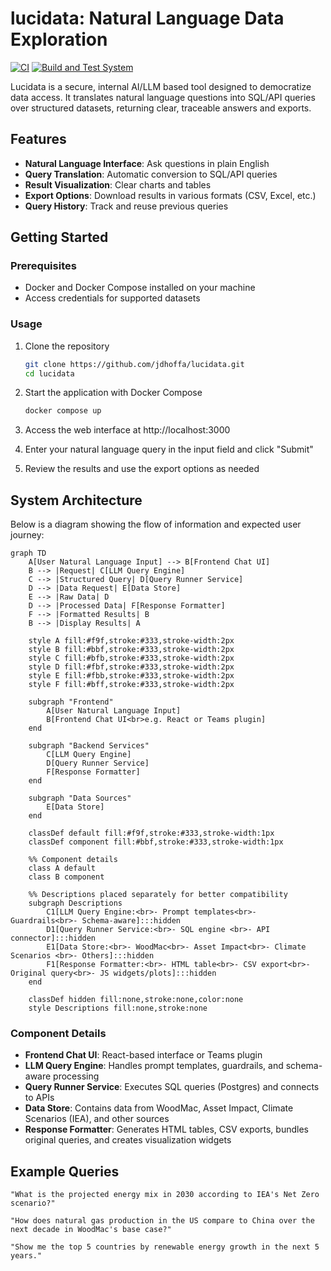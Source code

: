 # lucidata: Natural Language Data Exploration
[![CI](https://github.com/jdhoffa/lucidata/actions/workflows/ci.yml/badge.svg)](https://github.com/jdhoffa/lucidata/actions/workflows/ci.yml)
[![Build and Test System](https://github.com/jdhoffa/lucidata/actions/workflows/build.yml/badge.svg)](https://github.com/jdhoffa/lucidata/actions/workflows/build.yml)

Lucidata is a secure, internal AI/LLM based tool designed to democratize data access. It translates natural language questions into SQL/API queries over structured datasets, returning clear, traceable answers and exports.

## Features

- **Natural Language Interface**: Ask questions in plain English
- **Query Translation**: Automatic conversion to SQL/API queries
- **Result Visualization**: Clear charts and tables 
- **Export Options**: Download results in various formats (CSV, Excel, etc.)
- **Query History**: Track and reuse previous queries

## Getting Started

### Prerequisites

- Docker and Docker Compose installed on your machine
- Access credentials for supported datasets

### Usage

1. Clone the repository
   ```bash
   git clone https://github.com/jdhoffa/lucidata.git
   cd lucidata
   ```

2. Start the application with Docker Compose
   ```bash
   docker compose up
   ```

3. Access the web interface at http://localhost:3000

4. Enter your natural language query in the input field and click "Submit"

5. Review the results and use the export options as needed

## System Architecture

Below is a diagram showing the flow of information and expected user journey:

```mermaid
graph TD
    A[User Natural Language Input] --> B[Frontend Chat UI]
    B --> |Request| C[LLM Query Engine]
    C --> |Structured Query| D[Query Runner Service]
    D --> |Data Request| E[Data Store]
    E --> |Raw Data| D
    D --> |Processed Data| F[Response Formatter]
    F --> |Formatted Results| B
    B --> |Display Results| A

    style A fill:#f9f,stroke:#333,stroke-width:2px
    style B fill:#bbf,stroke:#333,stroke-width:2px
    style C fill:#bfb,stroke:#333,stroke-width:2px
    style D fill:#fbf,stroke:#333,stroke-width:2px
    style E fill:#fbb,stroke:#333,stroke-width:2px
    style F fill:#bff,stroke:#333,stroke-width:2px

    subgraph "Frontend"
        A[User Natural Language Input]
        B[Frontend Chat UI<br>e.g. React or Teams plugin]
    end

    subgraph "Backend Services"
        C[LLM Query Engine]
        D[Query Runner Service]
        F[Response Formatter]
    end

    subgraph "Data Sources"
        E[Data Store]
    end

    classDef default fill:#f9f,stroke:#333,stroke-width:1px
    classDef component fill:#bbf,stroke:#333,stroke-width:1px
    
    %% Component details
    class A default
    class B component
    
    %% Descriptions placed separately for better compatibility
    subgraph Descriptions
        C1[LLM Query Engine:<br>- Prompt templates<br>- Guardrails<br>- Schema-aware]:::hidden
        D1[Query Runner Service:<br>- SQL engine <br>- API connector]:::hidden
        E1[Data Store:<br>- WoodMac<br>- Asset Impact<br>- Climate Scenarios <br>- Others]:::hidden
        F1[Response Formatter:<br>- HTML table<br>- CSV export<br>- Original query<br>- JS widgets/plots]:::hidden
    end
    
    classDef hidden fill:none,stroke:none,color:none
    style Descriptions fill:none,stroke:none
```

### Component Details

- **Frontend Chat UI**: React-based interface or Teams plugin
- **LLM Query Engine**: Handles prompt templates, guardrails, and schema-aware processing
- **Query Runner Service**: Executes SQL queries (Postgres) and connects to APIs
- **Data Store**: Contains data from WoodMac, Asset Impact, Climate Scenarios (IEA), and other sources
- **Response Formatter**: Generates HTML tables, CSV exports, bundles original queries, and creates visualization widgets

## Example Queries

```
"What is the projected energy mix in 2030 according to IEA's Net Zero scenario?"

"How does natural gas production in the US compare to China over the next decade in WoodMac's base case?"

"Show me the top 5 countries by renewable energy growth in the next 5 years."
```
